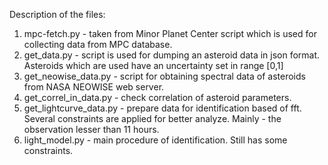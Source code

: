 Description of the files: </br>
1. mpc-fetch.py - taken from Minor Planet Center script which is used for collecting data from MPC database.</br>
2. get_data.py - script is used for dumping an asteroid data in json format. Asteroids which are used have an uncertainty set in range [0,1]</br>
3. get_neowise_data.py - script for obtaining spectral data of asteroids from NASA NEOWISE web server.</br>
4. get_correl_in_data.py - check correlation of asteroid parameters.</br>
5. get_lightcurve_data.py - prepare data for identification based of fft. Several constraints are applied for better analyze. Mainly - the observation lesser than 11 hours.</br>
6. light_model.py - main procedure of identification. Still has some constraints.</br>
